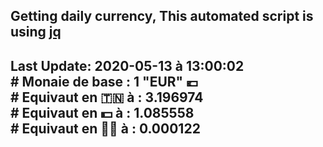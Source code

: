 ## Getting daily currency, This automated script is using [jq](https://stedolan.github.io/jq/)
## Last Update:  2020-05-13 à 13:00:02 </br># Monaie de base : 1 "EUR" 💶 </br> # Equivaut en 🇹🇳 à :  3.196974 </br> # Equivaut en 💵 à : 1.085558</br> # Equivaut en 🐱‍💻 à :  0.000122
